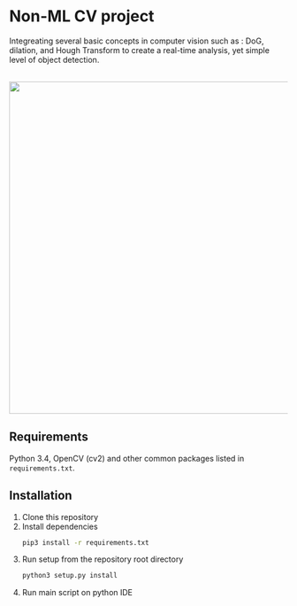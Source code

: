 # Non-ML CV project

Integreating several basic concepts in computer vision such as : DoG, dilation, and Hough Transform to create a real-time analysis, yet simple level of object detection.

&nbsp; &nbsp; &nbsp; &nbsp; &nbsp; &nbsp; &nbsp; &nbsp; &nbsp; &nbsp; &nbsp; &nbsp; &nbsp; &nbsp; &nbsp; &nbsp; &nbsp; &nbsp; &nbsp; &nbsp; <img src='https://github.com/Daniboy370/MEMS-IMU-Denoising/blob/main/Figrues/VID_denoising.gif' width=600 class='center'/>
<!-- https://github.com/Daniboy370/MEMS-IMU-Denoising/blob/main/Figrues/VID_denoising.gif?raw=true -->

## Requirements
Python 3.4, OpenCV (cv2) and other common packages listed in `requirements.txt`.

## Installation
1. Clone this repository
2. Install dependencies
   ```bash
   pip3 install -r requirements.txt
   ```
3. Run setup from the repository root directory
    ```bash
    python3 setup.py install
    ``` 
4. Run main script on python IDE
